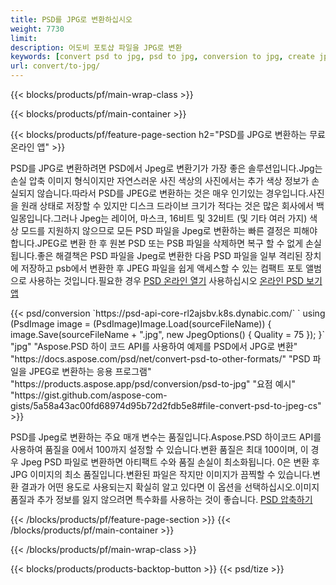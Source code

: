 ```yaml
---
title: PSD를 JPG로 변환하십시오
weight: 7730
limit: 
description: 어도비 포토샵 파일을 JPG로 변환
keywords: [convert psd to jpg, psd to jpg, conversion to jpg, create jpg from psd, print psd as jpg]
url: convert/to-jpg/
---
```


{{< blocks/products/pf/main-wrap-class >}}

{{< blocks/products/pf/main-container >}}

{{< blocks/products/pf/feature-page-section h2="PSD를 JPG로 변환하는 무료 온라인 앱" >}}
<p>PSD를 JPG로 변환하려면 PSD에서 Jpeg로 변환기가 가장 좋은 솔루션입니다.Jpg는 손실 압축 이미지 형식이지만 자연스러운 사진 색상의 사진에서는 추가 색상 정보가 손실되지 않습니다.따라서 PSD를 JPEG로 변환하는 것은 매우 인기있는 경우입니다.사진을 원래 상태로 저장할 수 있지만 디스크 드라이브 크기가 적다는 것은 많은 회사에서 백일몽입니다.그러나 Jpeg는 레이어, 마스크, 16비트 및 32비트 (및 기타 여러 가지) 색상 모드를 지원하지 않으므로 모든 PSD 파일을 Jpeg로 변환하는 빠른 결정은 피해야 합니다.JPEG로 변환 한 후 원본 PSD 또는 PSB 파일을 삭제하면 복구 할 수 없게 손실됩니다.좋은 해결책은 PSD 파일을 Jpeg로 변환한 다음 PSD 파일을 일부 격리된 장치에 저장하고 psb에서 변환한 후 JPEG 파일을 쉽게 액세스할 수 있는 컴팩트 포토 앨범으로 사용하는 것입니다.필요한 경우 <a href="/psd/view">PSD 온라인 열기</a> 사용하십시오 <a href="/psd/view">온라인 PSD 보기 앱</a></p>
{{< psd/conversion `https://psd-api-core-rl2ajsbv.k8s.dynabic.com/` 
`    using (PsdImage image = (PsdImage)Image.Load(sourceFileName))
    {
        image.Save(sourceFileName + ".jpg",  new JpegOptions() { Quality = 75 });
    }` 
		"jpg" 
"Aspose.PSD 하이 코드 API를 사용하여 예제를 PSD에서 JPG로 변환"  "https://docs.aspose.com/psd/net/convert-psd-to-other-formats/" 
"PSD 파일을 JPEG로 변환하는 응용 프로그램" "https://products.aspose.app/psd/conversion/psd-to-jpg" 
"요점 예시" "https://gist.github.com/aspose-com-gists/5a58a43ac00fd68974d95b72d2fdb5e8#file-convert-psd-to-jpeg-cs" >}}
<p>PSD를 Jpeg로 변환하는 주요 매개 변수는 품질입니다.Aspose.PSD 하이코드 API를 사용하여 품질을 0에서 100까지 설정할 수 있습니다.변환 품질은 최대 100이며, 이 경우 Jpeg PSD 파일로 변환하면 아티팩트 수와 품질 손실이 최소화됩니다. 0은 변환 후 JPG 이미지의 최소 품질입니다.변환된 파일은 작지만 이미지가 끔찍할 수 있습니다.변환 결과가 어떤 용도로 사용되는지 확실히 알고 있다면 이 옵션을 선택하십시오.이미지 품질과 추가 정보를 잃지 않으려면 특수화를 사용하는 것이 좋습니다. <a href="/psd/reduce-size">PSD 압축하기</a></p>
{{< /blocks/products/pf/feature-page-section >}}
{{< /blocks/products/pf/main-container >}}


{{< /blocks/products/pf/main-wrap-class >}}

{{< blocks/products/products-backtop-button >}}
{{< psd/tize >}}
